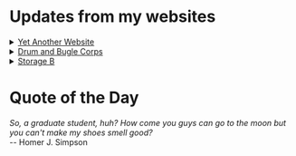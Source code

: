 # Updates from my websites

<details><summary> <a href="https://www.amon-hen.com">Yet Another Website</a> </summary>

* <a href="https://www.amon-hen.com/movies/34374">The Incredibly Strange Creatures Who Stopped Living and Became Mixed-Up Zombies (1964 )</a>
* <a href="https://www.amon-hen.com/computing/internet/www/435">Quote of the Day</a>
* <a href="https://www.amon-hen.com/music/34308">Black Market</a>
* <a href="https://www.amon-hen.com/music/drum-and-bugle-corps/34386">Bent Knee and The Bluecoats</a>
* <a href="https://www.amon-hen.com/science/34390">SpaceX’s Starship explodes during routine test in Texas</a>
* <a href="https://www.amon-hen.com/humor/34377">Is Soup Gay?</a>
* <a href="https://www.amon-hen.com/television/6094">MST3K 0112 – Untamed Youth</a>
* <a href="https://www.amon-hen.com/books/9720">Bloomsday</a>
* <a href="https://www.amon-hen.com/politics/34383">Juvenile Justice</a>
* <a href="https://www.amon-hen.com/religion/34367">Glancing wantonly with their eyes</a>
</details>

<details><summary> <a href="https://www.drum-corps.net">Drum and Bugle Corps</a> </summary>

* <a href="https://www.drum-corps.net/history/2258">Cavaliers Alumni Corps (2008)</a>
* <a href="https://www.drum-corps.net/news/3693">The Bluecoats and Bent Knee</a>
* <a href="https://www.drum-corps.net/history/2255">Anaheim Kingsmen Alumni Corps (2007)</a>
* <a href="https://www.drum-corps.net/history/2251">Madison Scouts Alumni Corps (2006)</a>
* <a href="https://www.drum-corps.net/news/3682">Drum Corps World – June 2025</a>
* <a href="https://www.drum-corps.net/history/2241">Hawthorne Caballeros Alumni Corps (2005)</a>
* <a href="https://www.drum-corps.net/history/2225">Chicago Royal Airs Alumni Corps (2002)</a>
* <a href="https://www.drum-corps.net/history/2234">Mighty St. Joe’s Alumni Corps (1995)</a>
* <a href="https://www.drum-corps.net/history/2222">27th Lancers Alumni Corps (1994)</a>
* <a href="https://www.drum-corps.net/news/3671">Drum Corps World – May 2025</a>
</details>

<details><summary> <a href="https://www.storage-b.com">Storage B</a> </summary>

* <a href="https://www.storage-b.com/math-numerical-analysis/1081">Crummy Code from Copilot</a>
* <a href="https://www.storage-b.com/humor/1067">Meeting Driven Development</a>
* <a href="https://www.storage-b.com/c/1057">CLion Is Now Free for Non-Commercial Use</a>
* <a href="https://www.storage-b.com/humor/1052">Programmers Then and Now</a>
* <a href="https://www.storage-b.com/c/1050">Strategies for Developing Safety-Critical Software in C++</a>
* <a href="https://www.storage-b.com/ai/1048">What trillion-dollar problem is AI trying to solve?</a>
* <a href="https://www.storage-b.com/math-numerical-analysis/1036">Hypot</a>
* <a href="https://www.storage-b.com/c/1015">Uploading Consciousness</a>
* <a href="https://www.storage-b.com/humor/1003">SCRUM: An Honest Ad</a>
* <a href="https://www.storage-b.com/humor/996">Agile vs. Waterfall</a>
</details>

# Quote of the Day
<p><em>So, a graduate student, huh?  How come you guys can go to the moon but you can't make my shoes smell good?</em><br /> -- Homer J. Simpson</p>